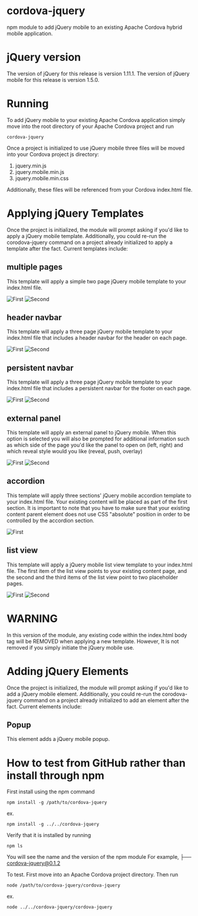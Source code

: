 cordova-jquery
==============

npm module to add jQuery mobile to an existing Apache Cordova hybrid mobile application.

jQuery version
===============

The version of jQuery for this release is version 1.11.1.
The version of jQuery mobile for this release is version 1.5.0.

Running
==============

To add jQuery mobile to your existing Apache Cordova application simply move into the root directory of your Apache Cordova project and run

    cordova-jquery

Once a project is initialized to use jQuery mobile three files will be moved into your Cordova project js directory:

1. jquery.min.js
2. jquery.mobile.min.js
3. jquery.mobile.min.css

Additionally, these files will be referenced from your Cordova index.html file.

Applying jQuery Templates
==============

Once the project is initialized, the module will prompt asking if you'd like to apply a jQuery mobile template.  Additionally, you could re-run the corodova-jquery command on a project already initialized to apply a template after the fact.  Current templates include:

## multiple pages
This template will apply a simple two page jQuery mobile template to your index.html file.  

![First](https://raw.githubusercontent.com/Open-I-Beam/cordova-jquery-npm/master/figures/multipage1.jpg)
![Second](https://raw.githubusercontent.com/Open-I-Beam/cordova-jquery-npm/master/figures/multipage2.jpg)

## header navbar
This template will apply a three page jQuery mobile template to your index.html file that includes a header navbar for the header on each page.

![First](https://raw.githubusercontent.com/Open-I-Beam/cordova-jquery-npm/master/figures/headerNavBar1.jpg)
![Second](https://raw.githubusercontent.com/Open-I-Beam/cordova-jquery-npm/master/figures/headerNavBar2.jpg)

## persistent navbar
This template will apply a three page jQuery mobile template to your index.html file that includes a persistent navbar for the footer on each page.

![First](https://raw.githubusercontent.com/Open-I-Beam/cordova-jquery-npm/master/figures/pnav1.jpg)
![Second](https://raw.githubusercontent.com/Open-I-Beam/cordova-jquery-npm/master/figures/pnav2.jpg)

## external panel
This template will apply an external panel to jQuery mobile.  When this option is selected you will also be prompted for additional information such as which side of the page you'd like the panel to open on (left, right) and which reveal style would you like (reveal, push, overlay)

![First](https://raw.githubusercontent.com/Open-I-Beam/cordova-jquery-npm/master/figures/panel1.jpg)
![Second](https://raw.githubusercontent.com/Open-I-Beam/cordova-jquery-npm/master/figures/panel2.jpg)

## accordion
This template will apply three sections' jQuery mobile accordion template to your index.html file. Your existing content will be placed as part of the first section. It is important to note that you have to make sure that your existing content parent element does not use CSS "absolute" position in order to be controlled by the accordion section.

![First](https://raw.githubusercontent.com/Open-I-Beam/cordova-jquery-npm/master/figures/section.jpg)

## list view
This template will apply a jQuery mobile list view template to your index.html file. The first item of the list view points to your existing content page, and the second and the third items of the list view point to two placeholder pages.

![First](https://raw.githubusercontent.com/Open-I-Beam/cordova-jquery-npm/master/figures/ListView1.jpg)
![Second](https://raw.githubusercontent.com/Open-I-Beam/cordova-jquery-npm/master/figures/ListView2.jpg)

WARNING
==============

In this version of the module, any existing code within the index.html body tag will be REMOVED when applying a new template.  However, It is not removed if you simply initiate the jQuery mobile use.

Adding jQuery Elements
==============

Once the project is initialized, the module will prompt asking if you'd like to add a jQuery mobile element.  Additionally, you could re-run the corodova-jquery command on a project already initialized to add an element after the fact.  Current elements include:

## Popup
This element adds a jQuery mobile popup.

How to test from GitHub rather than install through npm
=================
First install using the npm command

	npm install -g /path/to/cordova-jquery
	
ex.

	npm install -g ../../cordova-jquery
	
Verify that it is installed by running

	npm ls
	
You will see the name and the version of the npm module
For example,
├── cordova-jquery@0.1.2

	
To test.  First move into an Apache Cordova project directory.  Then run

	node /path/to/cordova-jquery/cordova-jquery
	
ex.

	node ../../cordova-jquery/cordova-jquery